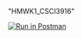 "HMWK1_CSCI3916"

[![Run in Postman](https://run.pstmn.io/button.svg)](https://app.getpostman.com/run-collection/e6280873d3420530896b)
